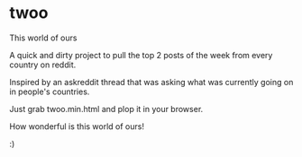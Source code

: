 # twoo
This world of ours

A quick and dirty project to pull the top 2 posts of the week from every country on reddit.

Inspired by an askreddit thread that was asking what was currently going on in people's countries.

Just grab twoo.min.html and plop it in your browser.

How wonderful is this world of ours! 

:)

